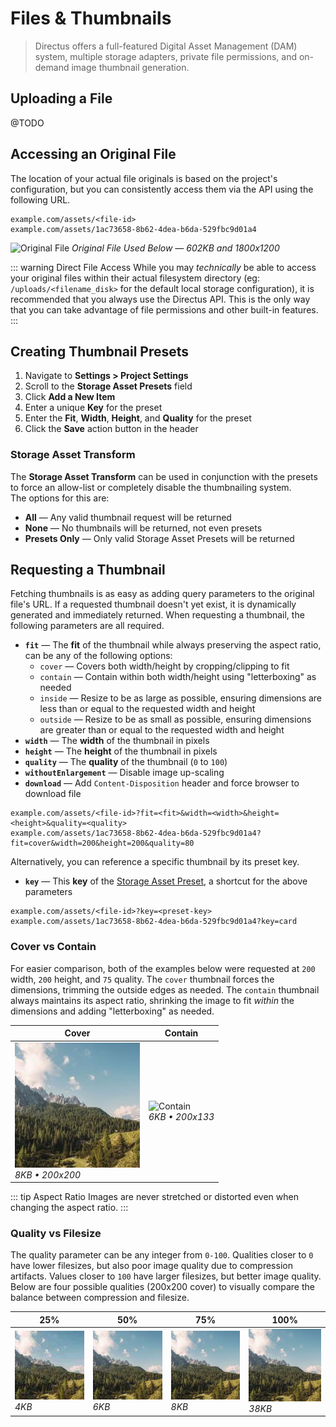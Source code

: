 # Files & Thumbnails

> Directus offers a full-featured Digital Asset Management (DAM) system, multiple storage adapters,
> private file permissions, and on-demand image thumbnail generation.

## Uploading a File

@TODO

## Accessing an Original File

The location of your actual file originals is based on the project's configuration, but you can
consistently access them via the API using the following URL.

```
example.com/assets/<file-id>
example.com/assets/1ac73658-8b62-4dea-b6da-529fbc9d01a4
```

![Original File](../assets/original.jpg) _Original File Used Below — 602KB and 1800x1200_

<!-- prettier-ignore-start -->
::: warning Direct File Access
While you may _technically_ be able to access your original files
within their actual filesystem directory (eg: `/uploads/<filename_disk>` for the default local
storage configuration), it is recommended that you always use the Directus API. This is the only way
that you can take advantage of file permissions and other built-in features.
:::
<!-- prettier-ignore-end -->

## Creating Thumbnail Presets

1. Navigate to **Settings > Project Settings**
2. Scroll to the **Storage Asset Presets** field
3. Click **Add a New Item**
4. Enter a unique **Key** for the preset
5. Enter the **Fit**, **Width**, **Height**, and **Quality** for the preset
6. Click the **Save** action button in the header


### Storage Asset Transform
The **Storage Asset Transform** can be used in conjunction with the
presets to force an allow-list or completely disable the thumbnailing system.  
The options for this are:
-   **All** — Any valid thumbnail request will be returned
-   **None** — No thumbnails will be returned, not even presets
-   **Presets Only** — Only valid Storage Asset Presets will be returned


## Requesting a Thumbnail

Fetching thumbnails is as easy as adding query parameters to the original file's URL. If a requested
thumbnail doesn't yet exist, it is dynamically generated and immediately returned. When requesting a
thumbnail, the following parameters are all required.

-   **`fit`** — The **fit** of the thumbnail while always preserving the aspect ratio, can be any of
    the following options:
    -   `cover` — Covers both width/height by cropping/clipping to fit
    -   `contain` — Contain within both width/height using "letterboxing" as needed
    -   `inside` — Resize to be as large as possible, ensuring dimensions are less than or equal to
        the requested width and height
    -   `outside` — Resize to be as small as possible, ensuring dimensions are greater than or equal
        to the requested width and height
-   **`width`** — The **width** of the thumbnail in pixels
-   **`height`** — The **height** of the thumbnail in pixels
-   **`quality`** — The **quality** of the thumbnail (`0` to `100`)
-   **`withoutEnlargement`** — Disable image up-scaling
-   **`download`** — Add `Content-Disposition` header and force browser to download file

```
example.com/assets/<file-id>?fit=<fit>&width=<width>&height=<height>&quality=<quality>
example.com/assets/1ac73658-8b62-4dea-b6da-529fbc9d01a4?fit=cover&width=200&height=200&quality=80
```

Alternatively, you can reference a specific thumbnail by its preset key.

-   **`key`** — This **key** of the
    [Storage Asset Preset](/guides/files#creating-thumbnail-presets), a shortcut for the above
    parameters

```
example.com/assets/<file-id>?key=<preset-key>
example.com/assets/1ac73658-8b62-4dea-b6da-529fbc9d01a4?key=card
```

### Cover vs Contain

For easier comparison, both of the examples below were requested at `200` width, `200` height, and
`75` quality. The `cover` thumbnail forces the dimensions, trimming the outside edges as needed. The
`contain` thumbnail always maintains its aspect ratio, shrinking the image to fit _within_ the
dimensions and adding "letterboxing" as needed.

| Cover                                                       | Contain                                                         |
| ----------------------------------------------------------- | --------------------------------------------------------------- |
| ![Cover](../assets/200-200-cover-75.jpg)<br>_8KB • 200x200_ | ![Contain](../assets/200-200-contain-75.jpg)<br>_6KB • 200x133_ |

<!-- prettier-ignore-start -->
::: tip Aspect Ratio
Images are never stretched or distorted even when changing the aspect ratio.
:::
<!-- prettier-ignore-end -->

### Quality vs Filesize

The quality parameter can be any integer from `0-100`. Qualities closer to `0` have lower filesizes,
but also poor image quality due to compression artifacts. Values closer to `100` have larger
filesizes, but better image quality. Below are four possible qualities (200x200 cover) to visually
compare the balance between compression and filesize.

| 25%                                             | 50%                                             | 75%                                             | 100%                                               |
| ----------------------------------------------- | ----------------------------------------------- | ----------------------------------------------- | -------------------------------------------------- |
| ![25%](../assets/200-200-cover-25.jpg)<br>_4KB_ | ![50%](../assets/200-200-cover-50.jpg)<br>_6KB_ | ![75%](../assets/200-200-cover-75.jpg)<br>_8KB_ | ![100%](../assets/200-200-cover-100.jpg)<br>_38KB_ |
